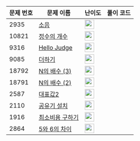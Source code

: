 | 문제 번호 | 문제 이름 | 난이도 | 풀이 코드 |
| --- | --- | --- | --- |
| 2935 | [소음](https://www.acmicpc.net/problem/2935) | <img height="25px" width="25px=" src="https://static.solved.ac/tier_small/3.svg"/> |  |
| 10821 | [정수의 개수](https://www.acmicpc.net/problem/10821) | <img height="25px" width="25px=" src="https://static.solved.ac/tier_small/4.svg"/> |  |
| 9316 | [Hello Judge](https://www.acmicpc.net/problem/9316) | <img height="25px" width="25px=" src="https://static.solved.ac/tier_small/2.svg"/> |  |
| 9085 | [더하기](https://www.acmicpc.net/problem/9085) | <img height="25px" width="25px=" src="https://static.solved.ac/tier_small/3.svg"/> |  |
| 18792 | [N의 배수 (3)](https://www.acmicpc.net/problem/18792) | <img height="25px" width="25px=" src="https://static.solved.ac/tier_small/25.svg"/> |  |
| 18791 | [N의 배수 (2)](https://www.acmicpc.net/problem/18791) | <img height="25px" width="25px=" src="https://static.solved.ac/tier_small/22.svg"/> |  |
| 2587 | [대표값2](https://www.acmicpc.net/problem/2587) | <img height="25px" width="25px=" src="https://static.solved.ac/tier_small/4.svg"/> |  |
| 2110 | [공유기 설치](https://www.acmicpc.net/problem/2110) | <img height="25px" width="25px=" src="https://static.solved.ac/tier_small/12.svg"/> |  |
| 1916 | [최소비용 구하기](https://www.acmicpc.net/problem/1916) | <img height="25px" width="25px=" src="https://static.solved.ac/tier_small/11.svg"/> |  |
| 2864 | [5와 6의 차이](https://www.acmicpc.net/problem/2864) | <img height="25px" width="25px=" src="https://static.solved.ac/tier_small/4.svg"/> |  |
